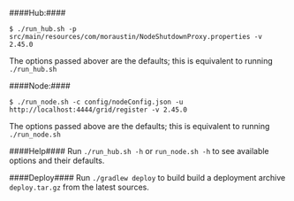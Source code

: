 ####Hub:####
```
$ ./run_hub.sh -p src/main/resources/com/moraustin/NodeShutdownProxy.properties -v 2.45.0
```

The options passed abover are the defaults; this is equivalent to running `./run_hub.sh`

####Node:####
```
$ ./run_node.sh -c config/nodeConfig.json -u http://localhost:4444/grid/register -v 2.45.0 
```

The options passed above are the defaults; this is equivalent to running `./run_node.sh`


####Help####
Run `./run_hub.sh -h` or `run_node.sh -h` to see available options and their defaults.

####Deploy####
Run `./gradlew deploy` to build build a deployment archive `deploy.tar.gz` from the latest sources.